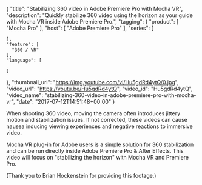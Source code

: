 {
  "title": "Stabilizing 360 video in Adobe Premiere Pro with Mocha VR",
  "description": "Quickly stabilize 360 video using the horizon as your guide with Mocha VR inside Adobe Premiere Pro.",
  "tagging": {
    "product": [
      "Mocha Pro"
    ],
    "host": [
      "Adobe Premiere Pro"
    ],
    "series": [

    ],
    "feature": [
      "360 / VR"
    ],
    "language": [

    ]
  },
  "thumbnail_url": "https://img.youtube.com/vi/Hu5gdRd4ytQ/0.jpg",
  "video_url": "https://youtu.be/Hu5gdRd4ytQ",
  "video_id": "Hu5gdRd4ytQ",
  "video_name": "stabilizing-360-video-in-adobe-premiere-pro-with-mocha-vr",
  "date": "2017-07-12T14:51:48+00:00"
}

When shooting 360 video, moving the camera often introduces jittery motion and stabilization issues. If not corrected, these videos can cause nausea inducing viewing experiences and negative reactions to immersive video.

Mocha VR plug-in for Adobe users is a simple solution for 360 stabilization and can be run directly inside Adobe Premiere Pro & After Effects. This video will focus on "stabilizing the horizon" with Mocha VR and Premiere Pro.

(Thank you to Brian Hockenstein for providing this footage.)
